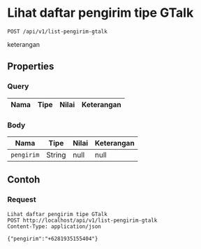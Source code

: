 # Lihat daftar pengirim tipe GTalk
```http
POST /api/v1/list-pengirim-gtalk
```
keterangan
## Properties
### Query
Nama | Tipe | Nilai | Keterangan
--- | --- | --- | ---
### Body
Nama | Tipe | Nilai | Keterangan
--- | --- | --- | ---
<code>pengirim</code> | String | null | null
## Contoh
### Request
```http
Lihat daftar pengirim tipe GTalk
POST http://localhost/api/v1/list-pengirim-gtalk
Content-Type: application/json

{"pengirim":"+6281935155404"}
```
